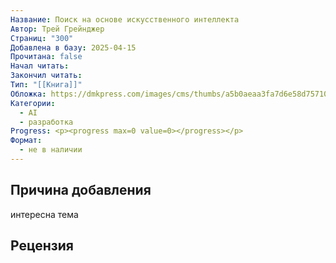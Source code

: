 ```yaml
---
Название: Поиск на основе искусственного интеллекта
Автор: Трей Грейнджер
Страниц: "300"
Добавлена в базу: 2025-04-15
Прочитана: false
Начал читать: 
Закончил читать: 
Тип: "[[Книга]]"
Обложка: https://dmkpress.com/images/cms/thumbs/a5b0aeaa3fa7d6e58d75710c18673bd7ec6d5f6d/978-5-93700-180-1_270_369_jpg__100.webp
Категории:
  - AI
  - разработка
Progress: <p><progress max=0 value=0></progress></p>
Формат:
  - не в наличии
---
```

## Причина добавления

интересна тема

## Рецензия
